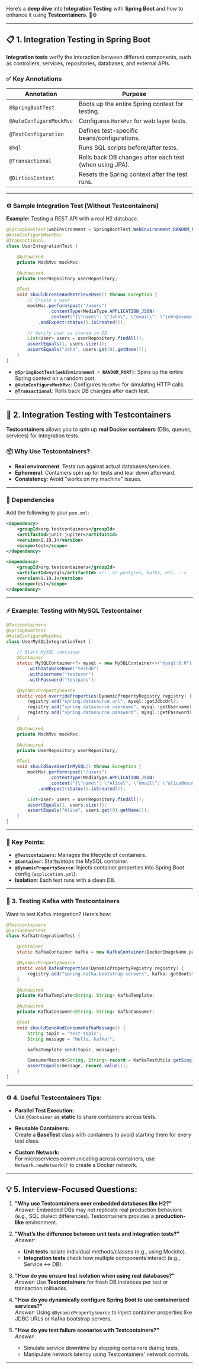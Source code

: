 Here’s a **deep dive** into **Integration Testing** with **Spring Boot** and how to enhance it using **Testcontainers**. 🚀⚙️

---

## 📋 **1. Integration Testing in Spring Boot**

**Integration tests** verify the interaction between different components, such as controllers, services, repositories, databases, and external APIs.

### ✅ **Key Annotations**

| Annotation              | Purpose                                                 |
| ----------------------- | ------------------------------------------------------- |
| `@SpringBootTest`       | Boots up the entire Spring context for testing.         |
| `@AutoConfigureMockMvc` | Configures `MockMvc` for web layer tests.               |
| `@TestConfiguration`    | Defines test-specific beans/configurations.             |
| `@Sql`                  | Runs SQL scripts before/after tests.                    |
| `@Transactional`        | Rolls back DB changes after each test (when using JPA). |
| `@DirtiesContext`       | Resets the Spring context after the test runs.          |

---

### ⚙ **Sample Integration Test (Without Testcontainers)**

**Example:** Testing a REST API with a real H2 database.

```java
@SpringBootTest(webEnvironment = SpringBootTest.WebEnvironment.RANDOM_PORT)
@AutoConfigureMockMvc
@Transactional
class UserIntegrationTest {

    @Autowired
    private MockMvc mockMvc;

    @Autowired
    private UserRepository userRepository;

    @Test
    void shouldCreateAndRetrieveUser() throws Exception {
        // Create a user
        mockMvc.perform(post("/users")
                .contentType(MediaType.APPLICATION_JSON)
                .content("{\"name\": \"John\", \"email\": \"john@example.com\"}"))
            .andExpect(status().isCreated());

        // Verify user is stored in DB
        List<User> users = userRepository.findAll();
        assertEquals(1, users.size());
        assertEquals("John", users.get(0).getName());
    }
}
```

- **`@SpringBootTest(webEnvironment = RANDOM_PORT)`**: Spins up the entire Spring context on a random port.
- **`@AutoConfigureMockMvc`**: Configures `MockMvc` for simulating HTTP calls.
- **`@Transactional`**: Rolls back DB changes after each test.

---

## 🐳 **2. Integration Testing with Testcontainers**

**Testcontainers** allows you to spin up **real Docker containers** (DBs, queues, services) for integration tests.

### 📦 **Why Use Testcontainers?**

- **Real environment**: Tests run against actual databases/services.
- **Ephemeral**: Containers spin up for tests and tear down afterward.
- **Consistency**: Avoid "works on my machine" issues.

---

### 🔗 **Dependencies**

Add the following to your `pom.xml`:

```xml
<dependency>
    <groupId>org.testcontainers</groupId>
    <artifactId>junit-jupiter</artifactId>
    <version>1.19.1</version>
    <scope>test</scope>
</dependency>

<dependency>
    <groupId>org.testcontainers</groupId>
    <artifactId>mysql</artifactId> <!-- or postgres, kafka, etc. -->
    <version>1.19.1</version>
    <scope>test</scope>
</dependency>
```

---

### ⚡ **Example: Testing with MySQL Testcontainer**

```java
@Testcontainers
@SpringBootTest
@AutoConfigureMockMvc
class UserMySQLIntegrationTest {

    // Start MySQL container
    @Container
    static MySQLContainer<?> mysql = new MySQLContainer<>("mysql:8.0")
        .withDatabaseName("testdb")
        .withUsername("testuser")
        .withPassword("testpass");

    @DynamicPropertySource
    static void overrideProperties(DynamicPropertyRegistry registry) {
        registry.add("spring.datasource.url", mysql::getJdbcUrl);
        registry.add("spring.datasource.username", mysql::getUsername);
        registry.add("spring.datasource.password", mysql::getPassword);
    }

    @Autowired
    private MockMvc mockMvc;

    @Autowired
    private UserRepository userRepository;

    @Test
    void shouldSaveUserInMySQL() throws Exception {
        mockMvc.perform(post("/users")
                .contentType(MediaType.APPLICATION_JSON)
                .content("{\"name\": \"Alice\", \"email\": \"alice@example.com\"}"))
            .andExpect(status().isCreated());

        List<User> users = userRepository.findAll();
        assertEquals(1, users.size());
        assertEquals("Alice", users.get(0).getName());
    }
}
```

---

### 🔑 **Key Points:**

- **`@Testcontainers`**: Manages the lifecycle of containers.
- **`@Container`**: Starts/stops the MySQL container.
- **`@DynamicPropertySource`**: Injects container properties into Spring Boot config (`application.yml`).
- **Isolation**: Each test runs with a clean DB.

---

### 🔄 **3. Testing Kafka with Testcontainers**

Want to test Kafka integration? Here’s how:

```java
@Testcontainers
@SpringBootTest
class KafkaIntegrationTest {

    @Container
    static KafkaContainer kafka = new KafkaContainer(DockerImageName.parse("confluentinc/cp-kafka:7.2.1"));

    @DynamicPropertySource
    static void kafkaProperties(DynamicPropertyRegistry registry) {
        registry.add("spring.kafka.bootstrap-servers", kafka::getBootstrapServers);
    }

    @Autowired
    private KafkaTemplate<String, String> kafkaTemplate;

    @Autowired
    private KafkaConsumer<String, String> kafkaConsumer;

    @Test
    void shouldSendAndConsumeKafkaMessage() {
        String topic = "test-topic";
        String message = "Hello, Kafka!";

        kafkaTemplate.send(topic, message);

        ConsumerRecord<String, String> record = KafkaTestUtils.getSingleRecord(kafkaConsumer, topic);
        assertEquals(message, record.value());
    }
}
```

---

### ⚙️ **4. Useful Testcontainers Tips:**

- **Parallel Test Execution:**  
  Use `@Container` as **static** to share containers across tests.

- **Reusable Containers:**  
  Create a **BaseTest** class with containers to avoid starting them for every test class.

- **Custom Network:**  
  For microservices communicating across containers, use `Network.newNetwork()` to create a Docker network.

---

## 💡 **5. Interview-Focused Questions:**

1. **"Why use Testcontainers over embedded databases like H2?"**  
   _Answer:_ Embedded DBs may not replicate real production behaviors (e.g., SQL dialect differences). Testcontainers provides a **production-like** environment.

2. **"What’s the difference between unit tests and integration tests?"**  
   _Answer:_

   - **Unit tests** isolate individual methods/classes (e.g., using Mockito).
   - **Integration tests** check how multiple components interact (e.g., Service ↔ DB).

3. **"How do you ensure test isolation when using real databases?"**  
   _Answer:_ Use **Testcontainers** for fresh DB instances per test or transaction rollbacks.

4. **"How do you dynamically configure Spring Boot to use containerized services?"**  
   _Answer:_ Using `@DynamicPropertySource` to inject container properties like JDBC URLs or Kafka bootstrap servers.

5. **"How do you test failure scenarios with Testcontainers?"**  
   _Answer:_
   - Simulate service downtime by stopping containers during tests.
   - Manipulate network latency using Testcontainers' network controls.

---
